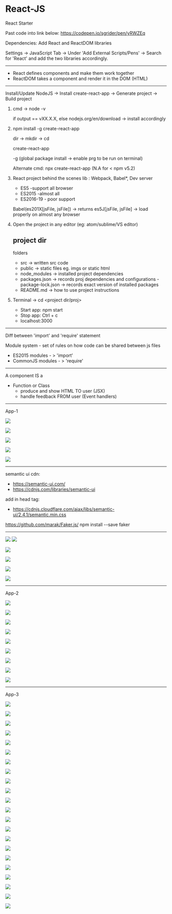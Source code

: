 # React-JS
React Starter

Past code into link below:
https://codepen.io/sgrider/pen/yRWZEq

Dependencies:
Add React and ReactDOM libraries

Settings -> JavaScript Tab -> Under 'Add External Scripts/Pens' -> Search for 'React' and add the two libraries accordingly.


-------------------------------------
- React defines components and make them work together
- ReactDOM takes a component and render it in the DOM (HTML)

-------------------------------------
Install/Update NodeJS -> Install create-react-app -> Generate project -> Build project

1. cmd -> node -v
   
   if output == vXX.X.X, else nodejs.org/en/download -> install accordingly

2. npm install -g create-react-app

   dir -> mkdir <name> -> cd <dir-name>
   
   create-react-app <project-name>

   -g (global package install -> enable prg to be run on terminal)

   Alternate cmd: npx create-react-app <project-name>   (N.A for < npm v5.2)
  
3. React project behind the scenes lib : Webpack, Babel*, Dev server

   - ES5 -support all browser
   - ES2015 -almost all
   - ES2016-19 - poor support

   Babel(es201X[jsFile, jsFile]) -> returns es5J[jsFile, jsFile] -> load properly on almost any browser
   
   
4. Open the project in any editor (eg: atom/sublime/VS editor)

   project dir
   -----------
   folders
   - src -> written src code
   - public -> static files eg. imgs or static html
   - node_modules -> installed project dependencies
   - packages.json -> records proj dependencies and configurations
   -package-lock.json -> records exact version of installed packages
   - README.md -> how to use project instructions
   
5. Terminal -> cd <project dir/proj>
   - Start app: npm start
   - Stop app: Ctrl + c
   - localhost:3000
   
  -----------
Diff between 'import' and 'require' statement

Module system - set of rules on how code can be shared between js files

- ES2015 modules - > 'import'
- CommonJS modules - > 'require'

-----------

A component IS a 
 - Function or Class 
	- produce and show HTML TO user (JSX) 
	- handle feedback FROM user (Event handlers)

-----------
App-1

![](images/comp_rs_diagram1.PNG)

![](images/props.PNG)

![](images/comp_hier_2.PNG)

![](images/comments_mockup.PNG)

![](images/app_card.PNG)

-----------
semantic ui cdn:
- https://semantic-ui.com/
- https://cdnjs.com/libraries/semantic-ui

add in head tag:
- https://cdnjs.cloudflare.com/ajax/libs/semantic-ui/2.4.1/semantic.min.css

https://github.com/marak/Faker.js/
npm install --save faker

-----------

![](images/class_state_seasons/func.PNG)
![](images/class_state_seasons/func_class.PNG)

![](images/class_state_seasons/func_class2.PNG)

![](images/class_state_seasons/class_benefits.PNG)

![](images/class_state_seasons/class_rules.PNG)

![](images/class_state_seasons/state_rules.PNG)

-----------
App-2

![](images/class_state_seasons/app_mockup.PNG)

![](images/class_state_seasons/app_challenges.PNG)

![](images/class_state_seasons/app_flow.PNG)

![](images/class_state_seasons/geoloc_api_link.PNG)

![](images/class_state_seasons/simple_app_lifecycle_flow.PNG)

![](images/class_state_seasons/simple_app_lifecycle_flow2.PNG)

![](images/class_state_seasons/conditional_rendering_logic.PNG)

![](images/class_state_seasons/season_logic.PNG)

![](images/class_state_seasons/comp_lifecycle_methods.PNG)

-----------
App-3

![](images/handleUserInputs_forms_events/handle_user_input_req_load_qns.PNG)

![](images/handleUserInputs_forms_events/api_search_req_mockup_v1.PNG)

![](images/handleUserInputs_forms_events/api_search_req_mockup_gridview_v2.PNG)

![](images/handleUserInputs_forms_events/App_challenges.PNG)

![](images/handleUserInputs_forms_events/api_search_req_comp_mockup.PNG)

![](images/handleUserInputs_forms_events/api_search_req_comp_flow1.PNG)

![](images/handleUserInputs_forms_events/event_methods.PNG)

![](images/handleUserInputs_forms_events/userInput_cbk_state_render_flow.PNG)

![](images/handleUserInputs_forms_events/control_vs_uncontrol_elements.PNG)

![](images/handleUserInputs_forms_events/using_react_state_vs_DOM_data_store_fetch.PNG)

![](images/handleUserInputs_forms_events/searchbar_comp_class.PNG)

![](images/handleUserInputs_forms_events/child_to_parent_data_cbk_flow.PNG)

![](images/apiReq/apiReq_diag.PNG)

![](images/apiReq/unsplash_api_url.PNG)

![](images/apiReq/apiReq_comp_diag.PNG)

![](images/apiReq/ajax_req_libs.PNG)

![](images/apiReq/img_req_flow.PNG)

![](images/apiReq/gridView_diag.PNG)

![](images/apiReq/imgCard_flow.PNG)

![](images/apiReq/poc_app_view1.PNG)

![](images/apiReq/poc_app_view2.PNG)

![](images/apiReq/react_ref_DOM.PNG)


                                                                      
